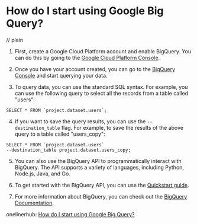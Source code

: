 # How do I start using Google Big Query?
// plain

1. First, create a Google Cloud Platform account and enable BigQuery. You can do this by going to the [Google Cloud Platform Console](https://console.cloud.google.com/).

2. Once you have your account created, you can go to the [BigQuery Console](https://console.cloud.google.com/bigquery) and start querying your data.

3. To query data, you can use the standard SQL syntax. For example, you can use the following query to select all the records from a table called "users":
```
SELECT * FROM `project.dataset.users`;
```

4. If you want to save the query results, you can use the `--destination_table` flag. For example, to save the results of the above query to a table called "users_copy":
```
SELECT * FROM `project.dataset.users`
--destination_table project.dataset.users_copy;
```

5. You can also use the BigQuery API to programmatically interact with BigQuery. The API supports a variety of languages, including Python, Node.js, Java, and Go.

6. To get started with the BigQuery API, you can use the [Quickstart guide](https://cloud.google.com/bigquery/docs/quickstarts).

7. For more information about BigQuery, you can check out the [BigQuery Documentation](https://cloud.google.com/bigquery/docs/).

onelinerhub: [How do I start using Google Big Query?](https://onelinerhub.com/google-big-query/how-do-i-start-using-google-big-query)